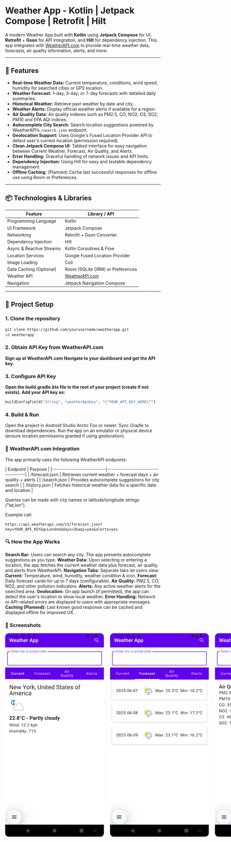 # Weather App - Kotlin | Jetpack Compose | Retrofit | Hilt

A modern Weather App built with **Kotlin** using **Jetpack Compose** for UI, **Retrofit** + **Gson** for API integration, and **Hilt** for dependency injection. This app integrates with [WeatherAPI.com](https://www.weatherapi.com/) to provide real-time weather data, forecasts, air quality information, alerts, and more.

---

## 🚀 Features

- **Real-time Weather Data:** Current temperature, conditions, wind speed, humidity for searched cities or GPS location.
- **Weather Forecast:** 1-day, 3-day, or 7-day forecasts with detailed daily summaries.
- **Historical Weather:** Retrieve past weather by date and city.
- **Weather Alerts:** Display official weather alerts if available for a region.
- **Air Quality Data:** Air quality indexes such as PM2.5, CO, NO2, O3, SO2, PM10 and EPA AQI indices.
- **Autocomplete City Search:** Search location suggestions powered by WeatherAPI’s `/search.json` endpoint.
- **Geolocation Support:** Uses Google's Fused Location Provider API to detect user's current location (permission required).
- **Clean Jetpack Compose UI:** Tabbed interface for easy navigation between Current Weather, Forecast, Air Quality, and Alerts.
- **Error Handling:** Graceful handling of network issues and API limits.
- **Dependency Injection:** Using Hilt for easy and testable dependency management.
- **Offline Caching:** (Planned) Cache last successful responses for offline use using Room or Preferences.

---

## 📦 Technologies & Libraries

| Feature                      | Library / API                     |
|-----------------------------|---------------------------------|
| Programming Language         | Kotlin                          |
| UI Framework                | Jetpack Compose                 |
| Networking                 | Retrofit + Gson Converter         |
| Dependency Injection         | Hilt                           |
| Async & Reactive Streams     | Kotlin Coroutines & Flow        |
| Location Services            | Google Fused Location Provider  |
| Image Loading               | Coil                           |
| Data Caching (Optional)       | Room (SQLite ORM) or Preferences|
| Weather API                 | [WeatherAPI.com](https://www.weatherapi.com/) |
| Navigation                  | Jetpack Navigation Compose      |

---

## 🔧 Project Setup

### 1. Clone the repository

```bash
git clone https://github.com/yourusername/weatherapp.git
cd weatherapp
```

### 2. Obtain API Key from WeatherAPI.com

**Sign up at WeatherAPI.com**
**Navigate to your dashboard and get the API key.**

### 3. Configure API Key

**Open the build.gradle.kts file in the root of your project (create if not exists).
Add your API key as:**
```bash
buildConfigField("String", "weatherApiKey", "\"YOUR_API_KEY_HERE\"")
```
### 4. Build & Run

Open the project in Android Studio Arctic Fox or newer.
Sync Gradle to download dependencies.
Run the app on an emulator or physical device (ensure location permissions granted if using geolocation).

### 📡 WeatherAPI.com Integration

The app primarily uses the following WeatherAPI endpoints:

| Endpoint | Purpose | |---------------------------|------------------------------------| | /forecast.json | Retrieves current weather + forecast days + air quality + alerts | | /search.json | Provides autocomplete suggestions for city search | | /history.json | Fetches historical weather data for a specific date and location |

Queries can be made with city names or latitude/longitude strings ("lat,lon").

Example call:
```
https://api.weatherapi.com/v1/forecast.json?key=YOUR_API_KEY&q=London&days=3&aqi=yes&alerts=yes
```

### 🔍 How the App Works

**Search Bar:** Users can search any city. The app presents autocomplete suggestions as you type.
**Weather Data:** Upon selecting or entering a location, the app fetches the current weather data plus forecast, air quality, and alerts from WeatherAPI.
**Navigation Tabs:** Separate tabs let users view:
**Current:** Temperature, wind, humidity, weather condition & icon.
**Forecast:** Daily forecast cards for up to 7 days (configurable).
**Air Quality:** PM2.5, CO, NO2, and other pollution indicators.
**Alerts:** Any active weather alerts for the searched area.
**Geolocation:** On app launch (if permitted), the app can detect the user's location to show local weather.
**Error Handling:** Network or API-related errors are displayed to users with appropriate messages.
**Caching (Planned):** Last known good response can be cached and displayed offline for improved UX.

### 📱 Screenshots

<div style="display: flex; gap: 20px; margin-bottom: 20px;">
  <img src="./screenshots/s1.png" alt="Login Screen" width="320"/>
  <img src="./screenshots/s2.png" alt="Home Dashboard" width="320"/>
  <img src="./screenshots/s3.PNG" alt="Bills List" width="320"/>
  <img src="./screenshots/s4.PNG" alt="Filter bills" width="320"/>
</div>